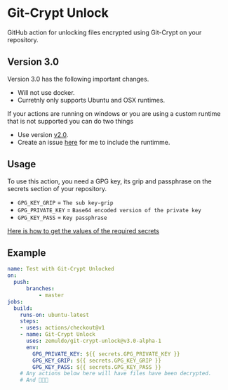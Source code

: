 # Git-Crypt Unlock

GitHub action for unlocking files encrypted using Git-Crypt on your repository.

## Version 3.0

Version 3.0 has the following important changes.

- Will not use docker.
- Curretnly only supports Ubuntu and OSX runtimes.

If your actions are running on windows or you are using a custom runtime that is not supported you can do two things

- Use version [v2.0](https://github.com/marketplace/actions/git-crypt-unlock?version=v2.0).
- Create an issue [here](https://github.com/zemuldo/git-crypt-unlock/issues) for me to include the runtimme.

## Usage

To use this action, you need a GPG key, its grip and passphrase on the secrets section of your repository.

- `GPG_KEY_GRIP` = `The sub key-grip`
- `GPG_PRIVATE_KEY` = `Base64 encoded version of the private key`
- `GPG_KEY_PASS` = `Key passphrase`

[Here is how to get the values of the required secrets](SETUP_KEYS.md)

## Example

```yml
name: Test with Git-Crypt Unlocked
on:
  push:
      branches:
          - master
jobs:
  build:
    runs-on: ubuntu-latest
    steps:
    - uses: actions/checkout@v1
    - name: Git-Crypt Unlock
      uses: zemuldo/git-crypt-unlock@v3.0-alpha-1
      env:
        GPG_PRIVATE_KEY: ${{ secrets.GPG_PRIVATE_KEY }}
        GPG_KEY_GRIP: ${{ secrets.GPG_KEY_GRIP }}
        GPG_KEY_PASS: ${{ secrets.GPG_KEY_PASS }}
    # Any actions below here will have files have been decrypted.
    # And 🚀🚀🚀
```
